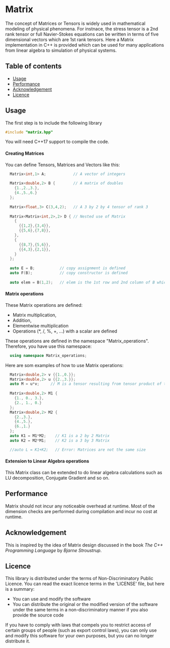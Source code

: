 Matrix
===============================================

The concept of Matrices or Tensors is widely used in mathematical modeling of physical phenomena. For instnace, the stress tensor is a 2nd rank tensor or full Navier-Stokes equations can be written in terms of five dimensional vectors which are 1st rank tensors. Here a Matrix implementation in C++ is provided which can be used for many applications from linear algebra to simulation of physical systems.


Table of contents
-----------------

- [Usage](#usage)
- [Performance](#performance)
- [Acknowledgement](#acknowledgement)
- [Licence](#licence)


Usage
-----

The first step is to include the following library

```C++
#include "matrix.hpp"
```

You will need C++17 support to compile the code.

#### Creating Matrices

You can define Tensors, Matrices and Vectors like this:
```C++
  Matrix<int,1> A;            // A vector of integers
  
  Matrix<double,2> B {        // A matrix of doubles
    {1.,2.,3.},
    {4.,5.,6.}
  };
  
  Matrix<float,3> C(3,4,2);   // A 3 by 2 by 4 tensor of rank 3
  
  Matrix<Matrix<int,2>,2> D { // Nested use of Matrix
    {
      {{1,2},{3,4}},
      {{5,6},{7,8}},
    },
    {
      {{8,7},{5,6}},
      {{4,3},{2,1}},
    }
  };
  
  auto E = B;           // copy assignment is defined
  auto F(B);            // copy constructor is defined
  
  auto elem = B(1,2);   // elem is the 1st row and 2nd column of B which is 6.
```

#### Matrix operations
These Matrix operations are defined:

- Matrix multiplication,
- Addition,
- Elementwise multiplication
- Operations (*, /, %, +, ...) with a scalar are defined

These operations are defined in the namespace "Matrix_operations". Therefore, you have use this namespace:

```C++
  using namespace Matrix_operations;
```

Here are som examples of how to use Matrix operations:
```C++
  Matrix<double,2> v {{1.,0.}};
  Matrix<double,2> u {{2.,3.}};
  auto M = u*v;     // M is a tensor resulting from tensor product of two vectors
  
  Matrix<double,2> M1 {
    {1., 0., 3.},
    {2., 1., 0.}
  };
  Matrix<double,2> M2 {
    {2.,3.},
    {4.,5.},
    {6.,1.}
  };
  auto K1 = M1*M2;    // K1 is a 2 by 2 Matrix
  auto K2 = M2*M1;    // K2 is a 3 by 3 Matrix

  //auto L = K1+K2;   // Error: Matrices are not the same size
```

#### Extension to Linear Algebra operations
This Matrix class can be extended to do linear algebra calculations such as LU decomposition, Conjugate Gradient and so on.


Performance
-----------
Matrix should not incur any noticeable overhead at runtime. Most of the dimension checks are performed during compilation and incur no cost at runtime.


Acknowledgement
---------------

This is inspired by the idea of Matrix design discussed in the book _The C++ Programming Language_ by _Bjarne Stroustrup_.


Licence
-------

This library is distributed under the terms of Non-Discriminatory Public Licence. You can read the exact licence terms in the 'LICENSE' file, but here is a summary:

- You can use and modify the software
- You can distribute the original or the modified version of the software under the same terms in a non-discriminatory manner if you also provide the source code

If you have to comply with laws that compels you to restrict access of certain groups of people (such as export control laws), you can only use and modify this software for your own purposes, but you can no longer distribute it.
